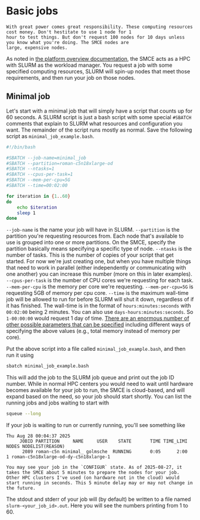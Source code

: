 # Basic jobs

```{important}
With great power comes great responsibility. These computing resources cost money. Don't hestitate to use 1 node for 1
hour to test things. But don't request 100 nodes for 10 days unless you know what you're doing. The SMCE nodes are
large, expensive nodes.
```

As noted in [the platform overview documentation](./platform_overview.md), the SMCE acts as a HPC with SLURM as the
workload manager. You request a job with some specified computing resources, SLURM will spin-up nodes that meet those
requirements, and then run your job on those nodes.

## Minimal job

Let's start with a minimal job that will simply have a script that counts up for 60 seconds. A SLURM script is just a
bash script with some special `#SBATCH` comments that explain to SLURM what resources and configuration you want.
The remainder of the script runs mostly as normal. Save the following script as `minimal_job_example.bash`.
```bash
#!/bin/bash

#SBATCH --job-name=minimal_job
#SBATCH --partition=roman-c5n18xlarge-od
#SBATCH --ntasks=1
#SBATCH --cpus-per-task=1
#SBATCH --mem-per-cpu=5G
#SBATCH --time=00:02:00

for iteration in {1..60}
do
    echo $iteration
    sleep 1
done
```
`--job-name` is the name your job will have in SLURM. `--partition` is the partition you're requesting resources from. Each node that's available to use is grouped into one or more partitions. On the SMCE, specify the partition basically means specifying a specific type of node. `--ntasks` is the number of tasks. This is the number of copies of your script that get started. For now we're just creating one, but when you have multiple things that need to work in parallel (either independently or communicating with one another) you can increase this number (more on this in later examples). `--cpus-per-task` is the number of CPU cores we're requesting for each task. `--mem-per-cpu` is the memory per core we're requesting. `--mem-per-cpu=5G` is requesting 5GB of memory per cpu core. `--time` is the maximum wall-time job will be allowed to run for before SLURM will shut it down, regardless of if it has finished. The wall-time is in the format of `hours:minutes:seconds` with `00:02:00` being 2 minutes. You can also use `days-hours:minutes:seconds`. So `1-00:00:00` would request 1 day of time. [There are an enormous number of other possible parameters that can be specified](https://slurm.schedmd.com/sbatch.html) including different ways of specifying the above values (e.g., total memory instead of memory per core).

Put the above script into a file called `minimal_job_example.bash`, and then run it using
```sh
sbatch minimal_job_example.bash
```
This will add the job to the SLURM job queue and print out the job ID number. While in normal HPC centers you would need to wait until hardware becomes available for your job to run, the SMCE is cloud-based, and will expand based on the need, so your job should start shortly. You can list the running jobs and jobs waiting to start with
```sh
squeue --long
```
If your job is waiting to run or currently running, you'll see something like
```
Thu Aug 28 00:04:37 2025
     JOBID PARTITION     NAME     USER    STATE       TIME TIME_LIMI  NODES NODELIST(REASON)
      2089 roman-c5n minimal_ golmsche  RUNNING       0:05      2:00      1 roman-c5n18xlarge-od-dy-c5n18xlarge-1
```
```{note}
You may see your job in the `CONFIGUR` state. As of 2025-08-27, it takes the SMCE about 5 minutes to prepare the nodes for your job. Other HPC clusters I've used (on hardware not in the cloud) would start running in seconds. This 5 minute delay may or may not change in the future.
```
The stdout and stderr of your job will (by default) be written to a file named `slurm-<your_job_id>.out`. Here you will see the numbers printing from 1 to 60.
